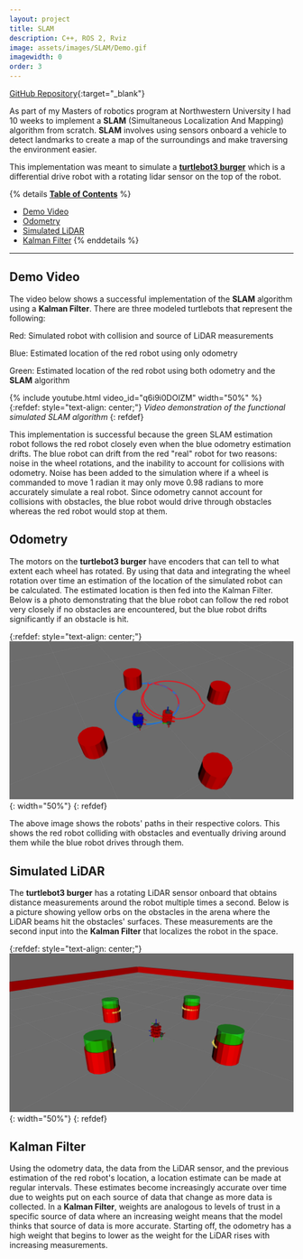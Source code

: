 ```yaml
---
layout: project
title: SLAM
description: C++, ROS 2, Rviz
image: assets/images/SLAM/Demo.gif
imagewidth: 0
order: 3
---
```


[GitHub Repository](https://github.com/Alves-Zach/SLAM.git){:target="_blank"}

As part of my Masters of robotics program at Northwestern University I had 10 weeks to implement a **SLAM** (Simultaneous Localization And Mapping) algorithm from scratch. **SLAM** involves using sensors onboard a vehicle to detect landmarks to create a map of the surroundings and make traversing the environment easier.

This implementation was meant to simulate a [**turtlebot3 burger**](https://www.turtlebot.com/turtlebot3/) which is a differential drive robot with a rotating lidar sensor on the top of the robot.

{% details **<u>Table of Contents</u>** %}
- [Demo Video](#demo-video)
- [Odometry](#odometry)
- [Simulated LiDAR](#simulated-lidar)
- [Kalman Filter](#kalman-filter)
{% enddetails %}

****
## Demo Video
The video below shows a successful implementation of the **SLAM** algorithm using a **Kalman Filter**. There are three modeled turtlebots that represent the following:

Red: Simulated robot with collision and source of LiDAR measurements

Blue: Estimated location of the red robot using only odometry

Green: Estimated location of the red robot using both odometry and the **SLAM** algorithm

{% include youtube.html video_id="q6i9i0DOIZM" width="50%" %}
{:refdef: style="text-align: center;"}
_Video demonstration of the functional simulated SLAM algorithm_
{: refdef}

This implementation is successful because the green SLAM estimation robot follows the red robot closely even when the blue odometry estimation drifts. The blue robot can drift from the red "real" robot for two reasons: noise in the wheel rotations, and the inability to account for collisions with odometry. Noise has been added to the simulation where if a wheel is commanded to move 1 radian it may only move 0.98 radians to more accurately simulate a real robot. Since odometry cannot account for collisions with obstacles, the blue robot would drive through obstacles whereas the red robot would stop at them.

## Odometry
The motors on the **turtlebot3 burger** have encoders that can tell to what extent each wheel has rotated. By using that data and integrating the wheel rotation over time an estimation of the location of the simulated robot can be calculated. The estimated location is then fed into the Kalman Filter. Below is a photo demonstrating that the blue robot can follow the red robot very closely if no obstacles are encountered, but the blue robot drifts significantly if an obstacle is hit.

{:refdef: style="text-align: center;"}
![Demonstrating the odometry calculations](/assets/images/SLAM/Odometry.png){: width="50%"}
{: refdef}

The above image shows the robots' paths in their respective colors. This shows the red robot colliding with obstacles and eventually driving around them while the blue robot drives through them.

## Simulated LiDAR
The **turtlebot3 burger** has a rotating LiDAR sensor onboard that obtains distance measurements around the robot multiple times a second. Below is a picture showing yellow orbs on the obstacles in the arena where the LiDAR beams hit the obstacles' surfaces. These measurements are the second input into the **Kalman Filter** that localizes the robot in the space.

{:refdef: style="text-align: center;"}
![Demonstrating the simulated LiDAR](/assets/images/SLAM/LiDAR.png){: width="50%"}
{: refdef}

## Kalman Filter
Using the odometry data, the data from the LiDAR sensor, and the previous estimation of the red robot's location, a location estimate can be made at regular intervals. These estimates become increasingly accurate over time due to weights put on each source of data that change as more data is collected. In a **Kalman Filter**, weights are analogous to levels of trust in a specific source of data where an increasing weight means that the model thinks that source of data is more accurate. Starting off, the odometry has a high weight that begins to lower as the weight for the LiDAR rises with increasing measurements.